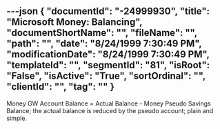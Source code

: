---json
{
  "documentId": "-24999930",
  "title": "Microsoft Money: Balancing",
  "documentShortName": "",
  "fileName": "",
  "path": "",
  "date": "8/24/1999 7:30:49 PM",
  "modificationDate": "8/24/1999 7:30:49 PM",
  "templateId": "",
  "segmentId": "81",
  "isRoot": "False",
  "isActive": "True",
  "sortOrdinal": "",
  "clientId": "",
  "tag": ""
}
---

Money GW Account Balance = Actual Balance - Money Pseudo Savings Balance; the actual balance is reduced by the pseudo account; plain and simple.
